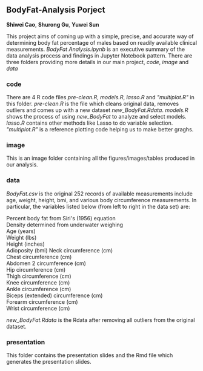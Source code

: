 ## BodyFat-Analysis Porject
**Shiwei Cao**, **Shurong Gu**, **Yuwei Sun**

This project aims of coming up with a simple, precise, and accurate way of determining body fat percentage of males based on readily available clinical measurements. *BodyFat Analysis.ipynb* is an executive summary of the data analysis process and findings in Jupyter Notebook pattern.
There are three folders providing more details in our main project, *code*, *image* and *data*
### code
There are 4 R code files *pre-clean.R*, *models.R*, *lasso.R* and *"multiplot.R"* in this folder. *pre-clean.R* is the file which cleans original data, removes outliers and comes up with a new dataset *new_BodyFat.Rdata*. *models.R* shows the process of using *new_BodyFat* to analyze and select models. *lasso.R* contains other methods like Lasso to do variable selection. *"multiplot.R"* is a reference plotting code helping us to make better graghs. 

### image
This is an image folder containing all the figures/images/tables produced in our analysis.

### data
*BodyFat.csv* is the original 252 records of available measurements include age, weight, height, bmi, and various body circumference measurements. In particular, the variables listed below (from left to right in the data set) are: 

Percent body fat from Siri's (1956) equation  
Density determined from underwater weighing  
Age (years)  
Weight (lbs)  
Height (inches)  
Adioposity (bmi)
Neck circumference (cm)  
Chest circumference (cm)  
Abdomen 2 circumference (cm)  
Hip circumference (cm)  
Thigh circumference (cm)  
Knee circumference (cm)  
Ankle circumference (cm)  
Biceps (extended) circumference (cm)  
Forearm circumference (cm)  
Wrist circumference (cm)  

*new_BodyFat.Rdata* is the Rdata after removing all outliers from the original dataset.

### presentation
This folder contains the presentation slides and the Rmd file which generates the presentation slides.
